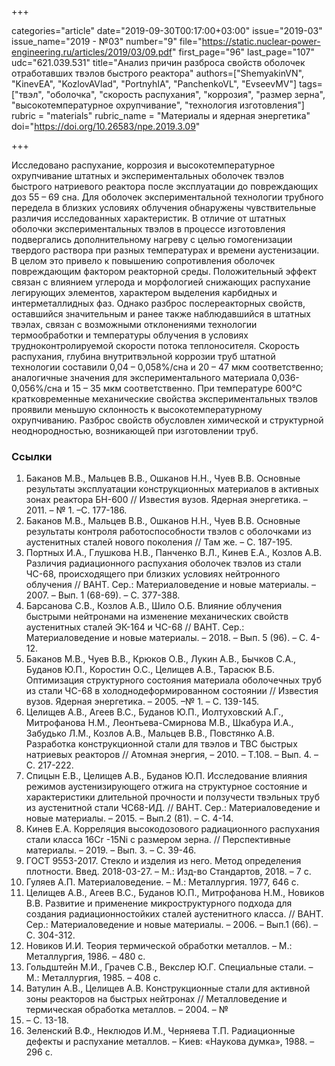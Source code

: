 +++

categories="article"
date="2019-09-30T00:17:00+03:00"
issue="2019-03"
issue_name="2019 - №03"
number="9"
file="https://static.nuclear-power-engineering.ru/articles/2019/03/09.pdf"
first_page="96"
last_page="107"
udc="621.039.531"
title="Анализ причин разброса свойств оболочек отработавших твэлов быстрого реактора"
authors=["ShemyakinVN", "KinevEA", "KozlovAVlad", "PortnyhIA", "PanchenkoVL", "EvseevMV"]
tags=["твэл", "оболочка", "скорость распухания", "коррозия", "размер зерна", "высокотемпературное охрупчивание", "технология изготовления"]
rubric = "materials"
rubric_name = "Материалы и ядерная энергетика"
doi="https://doi.org/10.26583/npe.2019.3.09"

+++

Исследовано распухание, коррозия и высокотемпературное охрупчивание штатных и экспериментальных оболочек твэлов быстрого натриевого реактора после эксплуатации до повреждающих доз 55 – 69 сна. Для оболочек экспериментальной технологии трубного передела в близких условиях облучения обнаружены чувствительные различия исследованных характеристик. В отличие от штатных оболочки экспериментальных твэлов в процессе изготовления подвергались дополнительному нагреву с целью гомогенизации твердого раствора при разных температурах и времени аустенизации. В целом это привело к повышению сопротивления оболочек повреждающим фактором реакторной среды. Положительный эффект связан с влиянием углерода и морфологией снижающих распухание легирующих элементов, характером выделения карбидных и интерметаллидных фаз. Однако разброс послереакторных свойств, оставшийся значительным и ранее также наблюдавшийся в штатных твэлах, связан с возможными отклонениями технологии термообработки и температуры облучения в условиях трудноконтролируемой скорости потока теплоносителя. Скорость распухания, глубина внутритвэльной коррозии труб штатной технологии составили 0,04 – 0,058%/сна и 20 – 47 мкм соответственно; аналогичные значения для экспериментального материала 0,036-0,056%/сна и 15 – 35 мкм соответственно. При температуре 600°C кратковременные механические свойства экспериментальных твэлов проявили меньшую склонность к высокотемпературному охрупчиванию. Разброс свойств обусловлен химической и структурной неоднородностью, возникающей при изготовлении труб.

### Ссылки

1. Баканов М.В., Мальцев В.В., Ошканов Н.Н., Чуев В.В. Основные результаты эксплуатации конструкционных материалов в активных зонах реактора БН-600 // Известия вузов. Ядерная энергетика. – 2011. – № 1. –С. 177-186.
2. Баканов М.В., Мальцев В.В., Ошканов Н.Н., Чуев В.В. Основные результаты контроля работоспособности твэлов с оболочками из аустенитных сталей нового поколения // Там же. – С. 187-195.
3. Портных И.А., Глушкова Н.В., Панченко В.Л., Кинев Е.А., Козлов А.В. Различия радиационного распухания оболочек твэлов из стали ЧС-68, происходящего при близких условиях нейтронного облучения // ВАНТ. Сер.: Материаловедение и новые материалы. – 2007. – Вып. 1 (68-69). – С. 377-388.
4. Барсанова С.В., Козлов А.В., Шило О.Б. Влияние облучения быстрыми нейтронами на изменение механических свойств аустенитных сталей ЭК-164 и ЧС-68 // ВАНТ. Сер.: Материаловедение и новые материалы. – 2018. – Вып. 5 (96). – С. 4-12.
5. Баканов М.В., Чуев В.В., Крюков О.В., Лукин А.В., Бычков С.А., Буданов Ю.П., Коростин О.С., Целищев А.В., Тарасюк В.Б. Оптимизация структурного состояния материала оболочечных труб из стали ЧС-68 в холоднодеформированном состоянии // Известия вузов. Ядерная энергетика. – 2005. –№ 1. – С. 139-145.
6. Целищев А.В., Агеев В.С., Буданов Ю.П., Иолтуховский А.Г., Митрофанова Н.М., Леонтьева-Смирнова М.В., Шкабура И.А., Забудько Л.М., Козлов А.В., Мальцев В.В., Повстянко А.В. Разработка конструкционной стали для твэлов и ТВС быстрых натриевых реакторов // Атомная энергия, – 2010. – Т.108. – Вып. 4. – С. 217-222.
7. Спицын Е.В., Целищев А.В., Буданов Ю.П. Исследование влияния режимов аустенизирующего отжига на структурное состояние и характеристики длительной прочности и ползучести твэльных труб из аустенитной стали ЧС68-ИД. // ВАНТ. Сер.: Материаловедение и новые материалы. – 2015. – Вып.2 (81). – С. 4-14.
8. Кинев Е.А. Корреляция высокодозового радиационного распухания стали класса 16Cr -15Ni с размером зерна. // Перспективные материалы. – 2019. – Вып. 3. – С. 39-46.
9. ГОСТ 9553-2017. Стекло и изделия из него. Метод определения плотности. Введ. 2018-03-27. – М.: Изд-во Стандартов, 2018. – 7 с.
10. Гуляев А.П. Материаловедение. – М.: Металлургия. 1977, 646 с.
11. Целищев А.В., Агеев В.С., Буданов Ю.П., Митрофанова Н.М., Новиков В.В. Развитие и применение микроструктурного подхода для создания радиационностойких сталей аустенитного класса. // ВАНТ. Сер.: Материаловедение и новые материалы. – 2006. – Вып.1 (66). – С. 304-312.
12. Новиков И.И. Теория термической обработки металлов. – М.: Металлургия, 1986. – 480 с.
13. Гольдштейн М.И., Грачев С.В., Векслер Ю.Г. Специальные стали. – М.: Металлургия, 1985. – 408 с.
14. Ватулин А.В., Целищев А.В. Конструкционные стали для активной зоны реакторов на быстрых нейтронах // Металловедение и термическая обработка металлов. – 2004. – №
11. – С. 13-18.
15. Зеленский В.Ф., Неклюдов И.М., Черняева Т.П. Радиационные дефекты и распухание металлов. – Киев: «Наукова думка», 1988. – 296 с.
